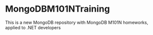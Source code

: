 # MongoDBM101NTraining
This is a new MongoDB repository with MongoDB M101N homeworks, applied to .NET developers
